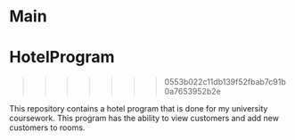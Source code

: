 # Main

# HotelProgram
>>>>>>> 0553b022c11db139f52fbab7c91b0a7653952b2e

This repository contains a hotel program that is done for my university coursework. This program has the ability to view customers and add new customers to rooms.

